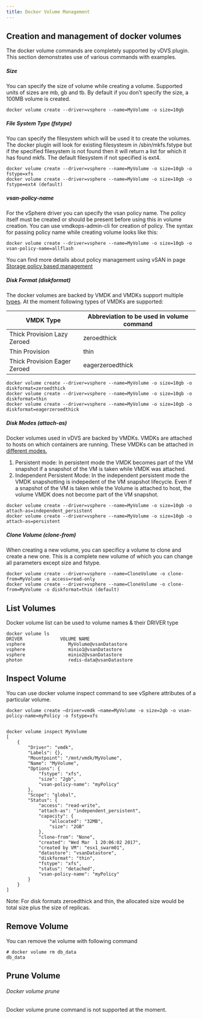 ```yaml
---
title: Docker Volume Management
---
```


## Creation and management of docker volumes
The docker volume commands are completely supported by vDVS plugin. This section demonstrates use of various commands with examples.


##### Size
You can specify the size of volume while creating a volume. Supported units of sizes are mb, gb and tb. By default if you don’t specify the size, a 100MB volume is created.

```
docker volume create --driver=vsphere --name=MyVolume -o size=10gb
```

##### File System Type (fstype)
You can specify the filesystem which will be used it to create the volumes. The docker plugin will look for existing filesystesm in /sbin/mkfs.fstype but if the specified filesystem is not found then it will return a list for which it has found mkfs. The default filesystem if not specified is ext4.

```
docker volume create --driver=vsphere --name=MyVolume -o size=10gb -o fstype=xfs
docker volume create --driver=vsphere --name=MyVolume -o size=10gb -o fstype=ext4 (default)

```

##### vsan-policy-name
For the vSphere driver you can specify the vsan policy name. The policy itself must be created or should be present before using this in volume creation. You can use vmdkops-admin-cli for creation of policy. The syntax for passing policy name while creating volume looks like this:

```
docker volume create --driver=vsphere --name=MyVolume -o size=10gb -o vsan-policy-name=allflash

```

You can find more details about policy management using vSAN in page [Storage policy based management](policy-based-management.md)

##### Disk Format (diskformat)
The docker volumes are backed by VMDK and VMDKs support multiple [types](https://kb.vmware.com/selfservice/microsites/search.do?language=en_US&cmd=displayKC&externalId=1022242). At the moment following types of VMDKs are supported:

<table class="table table-striped table-hover ">
  <thead>
    <tr>
      <th>VMDK Type </th>
      <th>Abbreviation to be used in volume command</th>
    </tr>
  </thead>
  <tbody>
    <tr>
      <td>Thick Provision Lazy Zeroed</td>
      <td>zeroedthick</td>
    </tr>
    <tr>
      <td>Thin Provision</td>
      <td>thin</td>
    </tr>
    <tr>
      <td>Thick Provision Eager Zeroed</td>
      <td>eagerzeroedthick</td>
    </tr>
</tbody>
</table>

```
docker volume create --driver=vsphere --name=MyVolume -o size=10gb -o diskformat=zeroedthick
docker volume create --driver=vsphere --name=MyVolume -o size=10gb -o diskformat=thin
docker volume create --driver=vsphere --name=MyVolume -o size=10gb -o diskformat=eagerzeroedthick
```

##### Disk Modes (attach-as)
Docker volumes used in vDVS are backed by VMDKs. VMDKs are attached to hosts on which containers are running. These VMDKs can be attached in [different modes.](http://cormachogan.com/2013/04/16/what-are-dependent-independent-disks-persistent-and-non-persisent-modes/)

1. Persistent mode: In persistent mode the VMDK becomes part of the VM snapshot if a snapshot of the VM is taken while VMDK was attached.
2. Independent Persistent Mode: In the independent persistent mode the VMDK snapshotting is indepedent of the VM snapshot lifecycle. Even if a snapshot of the VM is taken while the Volume is attached to host, the volume VMDK does not become part of the VM snapshot.

```
docker volume create --driver=vsphere --name=MyVolume -o size=10gb -o attach-as=independent_persistent
docker volume create --driver=vsphere --name=MyVolume -o size=10gb -o attach-as=persistent
```

##### Clone Volume (clone-from)

When creating a new volume, you can specificy a volume to clone and create a new one. This is a complete new volume of which you can change all parameters except size and fstype.


```
docker volume create --driver=vsphere --name=CloneVolume -o clone-from=MyVolume -o access=read-only
docker volume create --driver=vsphere --name=CloneVolume -o clone-from=MyVolume -o diskformat=thin (default)
```

## List Volumes
Docker volume list can be used to volume names & their DRIVER type

```
docker volume ls
DRIVER              VOLUME NAME
vsphere                MyVolume@vsanDatastore
vsphere                minio1@vsanDatastore
vsphere                minio2@vsanDatastore
photon                 redis-data@vsanDatastore
```

## Inspect Volume
You can use docker volume inspect command to see vSphere attributes of a particular volume.

```
docker volume create —driver=vmdk —name=MyVolume -o size=2gb -o vsan-policy-name=myPolicy -o fstype=xfs


docker volume inspect MyVolume
[
    {
        "Driver": "vmdk",
        "Labels": {},
        "Mountpoint": "/mnt/vmdk/MyVolume",
        "Name": "MyVolume",
        "Options": {
            "fstype": "xfs",
            "size": "2gb",
            "vsan-policy-name": "myPolicy"
        },
        "Scope": "global",
        "Status": {
            "access": "read-write",
            "attach-as": "independent_persistent",
            "capacity": {
                "allocated": "32MB",
                "size": "2GB"
            },
            "clone-from": "None",
            "created": "Wed Mar  1 20:06:02 2017",
            "created by VM": "esx1_swarm01",
            "datastore": "vsanDatastore",
            "diskformat": "thin",
            "fstype": "xfs",
            "status": "detached",
            "vsan-policy-name": "myPolicy"
        }
    }
]
```

Note: For disk formats zeroedthick and thin, the allocated size would be total size plus the size of replicas.


## Remove Volume
You can remove the volume with following command

```
# docker volume rm db_data
db_data
```

## Prune Volume
<div class="panel panel-info">
  <div class="panel-heading">
    <h6 class="panel-title">Docker volume prune</h6>
  </div>
  <div class="panel-body">
    Docker volume prune command is not supported at the moment.
  </div>
</div>
